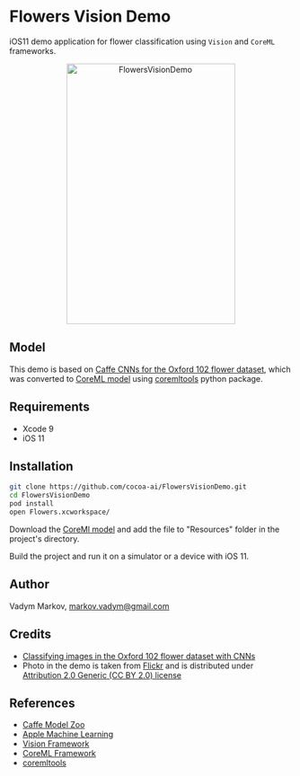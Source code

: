 # Flowers Vision Demo

iOS11 demo application for flower classification using `Vision` and `CoreML`
frameworks.

<div align="center">
<img src="https://github.com/cocoa-ai/FlowersVisionDemo/blob/master/Screenshot.png" alt="FlowersVisionDemo" width="300" height="464" />
</div>

## Model

This demo is based on [Caffe CNNs for the Oxford 102 flower dataset](https://github.com/jimgoo/caffe-oxford102),
which was converted to [CoreML model](https://drive.google.com/file/d/0B1ghKa_MYL6meDBHT2NaZGxkNzQ/view?usp=sharing)
using [coremltools](https://pypi.python.org/pypi/coremltools) python package.

## Requirements

- Xcode 9
- iOS 11

## Installation

```sh
git clone https://github.com/cocoa-ai/FlowersVisionDemo.git
cd FlowersVisionDemo
pod install
open Flowers.xcworkspace/
```

Download the [CoreMl model](https://drive.google.com/file/d/0B1ghKa_MYL6meDBHT2NaZGxkNzQ/view?usp=sharing)
and add the file to "Resources" folder in the project's directory.

Build the project and run it on a simulator or a device with iOS 11.

## Author

Vadym Markov, markov.vadym@gmail.com

## Credits

- [Classifying images in the Oxford 102 flower dataset with CNNs](http://jimgoo.com/flower-power/)
- Photo in the demo is taken from [Flickr](https://flic.kr/p/2zjdHr) and is
distributed under [Attribution 2.0 Generic (CC BY 2.0) license](https://creativecommons.org/licenses/by/2.0/legalcode)

## References
- [Caffe Model Zoo](https://github.com/caffe2/caffe2/wiki/Model-Zoo)
- [Apple Machine Learning](https://developer.apple.com/machine-learning/)
- [Vision Framework](https://developer.apple.com/documentation/vision)
- [CoreML Framework](https://developer.apple.com/documentation/coreml)
- [coremltools](https://pypi.python.org/pypi/coremltools)
